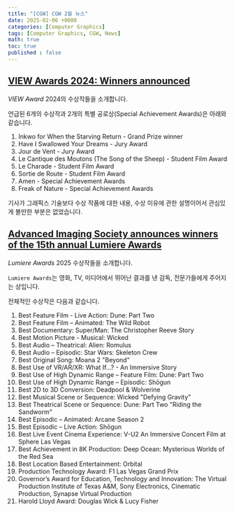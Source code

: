 ```yaml
---
title: "[CGW] CGW 2월 뉴스"
date: 2025-02-06 +0000
categories: [Computer Graphics]
tags: [Computer Graphics, CGW, News]
math: true
toc: true
published : false
---
```


## **[VIEW Awards 2024: Winners announced](https://www.cgw.com/Press-Center/News/2025/VIEW-Awards-2024-Winners-announced.aspx)**

*VIEW Award* 2024의 수상작들을 소개합니다. 

언급된 6개의 수상작과 2개의 특별 공로상(Special Achievement Awards)은 아래와 같습니다.

1. Inkwo for When the Starving Return - Grand Prize winner
2. Have I Swallowed Your Dreams - Jury Award
3. Jour de Vent - Jury Award
4. Le Cantique des Moutons (The Song of the Sheep) - Student Film Award
5. Le Charade - Student Film Award
6. Sortie de Route - Student Film Award
7. Amen - Special Achievement Awards
8. Freak of Nature - Special Achievement Awards

기사가 그래픽스 기술보다 수상 작품에 대한 내용, 수상 이유에 관한 설명이어서 관심있게 볼만한 부분은 없었습니다. 

## **[Advanced Imaging Society announces winners of the 15th annual Lumiere Awards](https://www.cgw.com/Press-Center/News/2025/Advanced-Imaging-Society-announces-winners-of-th.aspx)**

*Lumiere Awards* 2025 수상작들을 소개합니다.

`Lumiere Awards`는 영화, TV, 미디어에서 뛰어난 결과를 낸 감독, 전문가들에게 주어지는 상입니다. 

전체적인 수상작은 다음과 같습니다.

1. Best Feature Film - Live Action: Dune: Part Two
2. Best Feature Film – Animated: The Wild Robot
3. Best Documentary: Super/Man: The Christopher Reeve Story
4. Best Motion Picture - Musical: Wicked
5. Best Audio – Theatrical: Alien: Romulus
6. Best Audio – Episodic: Star Wars: Skeleton Crew
7. Best Original Song: Moana 2 "Beyond"
8. Best Use of VR/AR/XR: What If...? - An Immersive Story
9. Best Use of High Dynamic Range – Feature Film: Dune: Part Two
10. Best Use of High Dynamic Range – Episodic: Shōgun
11. Best 2D to 3D Conversion: Deadpool & Wolverine
12. Best Musical Scene or Sequence:  Wicked "Defying Gravity"
13. Best Theatrical Scene or Sequence: Dune: Part Two "Riding the Sandworm"
14. Best Episodic – Animated: Arcane Season 2
15. Best Episodic – Live Action: Shōgun
16. Best Live Event Cinema Experience: V-U2 An Immersive Concert Film at Sphere Las Vegas
17. Best Achievement in 8K Production: Deep Ocean: Mysterious Worlds of the Red Sea
18. Best Location Based Entertainment: Orbital
19. Production Technology Award: F1 Las Vegas Grand Prix
20. Governor’s Award for Education, Technology and Innovation: The Virtual Production Institute of Texas A&M, Sony Electronics, Cinematic Production, Synapse Virtual Production 
22. Harold Lloyd Award: Douglas Wick & Lucy Fisher
